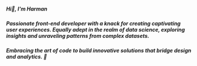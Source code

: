 
##### Hi👋, I'm Harman
##### Passionate front-end developer with a knack for creating captivating user experiences. Equally adept in the realm of data science, exploring insights and unraveling patterns from complex datasets. <br> 
##### Embracing the art of code to build innovative solutions that bridge design and analytics. 🚀
